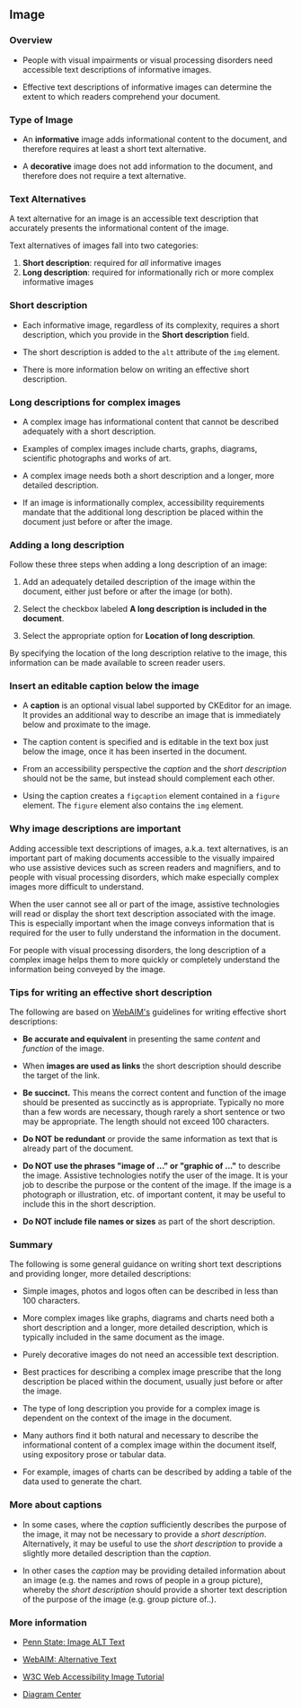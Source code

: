 ## Image

### Overview

* People with visual impairments or visual processing disorders need accessible text descriptions of informative images.

* Effective text descriptions of informative images can determine the extent to which readers comprehend your document.

### Type of Image

* An **informative** image adds informational content to the document, and therefore requires at least a short text alternative.

* A **decorative** image does not add information to the document, and therefore does not require a text alternative.

### Text Alternatives

A text alternative for an image is an accessible text description that accurately presents the informational content of the image.

Text alternatives of images fall into two categories:

1. **Short description**: required for *all* informative images
1. **Long description**: required for informationally rich or more complex informative images

### Short description

* Each informative image, regardless of its complexity, requires a short description, which you provide in the **Short description** field.

* The short description is added to the `alt` attribute of the `img` element.

* There is more information below on writing an effective short description.

### Long descriptions for complex images

* A complex image has informational content that cannot be described adequately with a short description.

* Examples of complex images include charts, graphs, diagrams, scientific photographs and works of art.

* A complex image needs both a short description and a longer, more detailed description.

* If an image is informationally complex, accessibility requirements mandate that the additional long description be placed within the document just before or after the image.

### Adding a long description

Follow these three steps when adding a long description of an image:

1. Add an adequately detailed description of the image within the document, either just before or after the image (or both).

1. Select the checkbox labeled **A long description is included in the document**.

1. Select the appropriate option for **Location of long description**.

By specifying the location of the long description relative to the image, this information can be made available to screen reader users.

### Insert an editable caption below the image

* A **caption** is an optional visual label supported by CKEditor for an image. It provides an additional way to describe an image that is immediately below and proximate to the image.

* The caption content is specified and is editable in the text box just below the image, once it has been inserted in the document.

* From an accessibility perspective the *caption* and the *short description* should not be the same, but instead should complement each other.

* Using the caption creates a `figcaption` element contained in a `figure` element.  The `figure` element also contains the `img` element.

### Why image descriptions are important

Adding accessible text descriptions of images, a.k.a. text alternatives, is an important part of making documents accessible to the visually impaired who use assistive devices such as screen readers and magnifiers, and to people with visual processing disorders, which make especially complex images more difficult to understand.

When the user cannot see all or part of the image, assistive technologies will read or display the short text description associated with the image. This is especially important when the image conveys information that is required for the user to fully understand the information in the document.

For people with visual processing disorders, the long description of a complex image helps them to more quickly or completely understand the information being conveyed by the image.

### Tips for writing an effective short description

The following are based on <a href="https://webaim.org/">WebAIM's</a> guidelines for writing effective short descriptions:

* **Be accurate and equivalent** in presenting the same *content* and *function* of the image.

* When **images are used as links** the short description should describe the target of the link.

* **Be succinct.** This means the correct content and function of the image should be presented as succinctly as is appropriate. Typically no more than a few words are necessary, though rarely a short sentence or two may be appropriate. The length should not exceed 100 characters.

* **Do NOT be redundant** or provide the same information as text that is already part of the document.

* **Do NOT use the phrases "image of ..." or "graphic of ..."** to describe the image. Assistive technologies notify the user of the image.  It is your job to describe the purpose or the content of the image.  If the image is a photograph or illustration, etc. of important content, it may be useful to include this in the short description.

* **Do NOT include file names or sizes** as part of the short description.

### Summary

The following is some general guidance on writing short text descriptions and providing longer, more detailed descriptions:

* Simple images, photos and logos often can be described in less than 100 characters.

* More complex images like graphs, diagrams and charts need both a short description and a longer, more detailed description, which is typically included in the same document as the image.

* Purely decorative images do not need an accessible text description.

* Best practices for describing a complex image prescribe that the long description be placed within the document, usually just before or after the image.

* The type of long description you provide for a complex image is dependent on the context of the image in the document.

* Many authors find it both natural and necessary to describe the informational content of a complex image within the document itself, using expository prose or tabular data.

* For example, images of charts can be described by adding a table of the data used to generate the chart.

### More about captions

* In some cases, where the *caption* sufficiently describes the purpose of the image, it may not be necessary to provide a *short description*. Alternatively, it may be useful to use the *short description* to provide a slightly more detailed description than the *caption*.

* In other cases the *caption* may be providing detailed information about an image (e.g. the names and rows of people in a group picture), whereby the *short description* should provide a shorter text description of the purpose of the image (e.g. group picture of..).

### More information

* <a href="http://accessibility.psu.edu/images/alttext/" target="_resource">Penn State: Image ALT Text</a>

* <a href="https://webaim.org/techniques/alttext/" target="_resource">WebAIM: Alternative Text</a>

* <a href="https://www.w3.org/WAI/tutorials/images/">W3C Web Accessibility Image Tutorial</a>

* <a href="http://diagramcenter.org/" target="_resource">Diagram Center</a>
